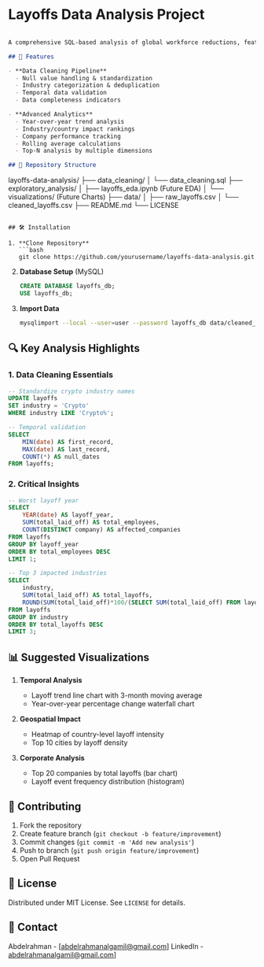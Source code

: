#  Layoffs Data Analysis Project
```markdown

A comprehensive SQL-based analysis of global workforce reductions, featuring data cleaning, trend analysis, and corporate layoff rankings.

## 📌 Features

- **Data Cleaning Pipeline**
  - Null value handling & standardization
  - Industry categorization & deduplication
  - Temporal data validation
  - Data completeness indicators

- **Advanced Analytics**
  - Year-over-year trend analysis
  - Industry/country impact rankings
  - Company performance tracking
  - Rolling average calculations
  - Top-N analysis by multiple dimensions

## 📂 Repository Structure

```
layoffs-data-analysis/
├── data_cleaning/
│   └── data_cleaning.sql
├── exploratory_analysis/
│   ├── layoffs_eda.ipynb (Future EDA)
│   └── visualizations/ (Future Charts)
├── data/
│   ├── raw_layoffs.csv
│   └── cleaned_layoffs.csv
├── README.md
└── LICENSE
```

## 🛠️ Installation

1. **Clone Repository**
   ```bash
   git clone https://github.com/yourusername/layoffs-data-analysis.git
   ```

2. **Database Setup** (MySQL)
   ```sql
   CREATE DATABASE layoffs_db;
   USE layoffs_db;
   ```

3. **Import Data**
   ```bash
   mysqlimport --local --user=user --password layoffs_db data/cleaned_layoffs.csv
   ```

## 🔍 Key Analysis Highlights

### 1. Data Cleaning Essentials
```sql
-- Standardize crypto industry names
UPDATE layoffs
SET industry = 'Crypto'
WHERE industry LIKE 'Crypto%';

-- Temporal validation
SELECT 
    MIN(date) AS first_record,
    MAX(date) AS last_record,
    COUNT(*) AS null_dates
FROM layoffs;
```

### 2. Critical Insights
```sql
-- Worst layoff year
SELECT 
    YEAR(date) AS layoff_year,
    SUM(total_laid_off) AS total_employees,
    COUNT(DISTINCT company) AS affected_companies
FROM layoffs
GROUP BY layoff_year
ORDER BY total_employees DESC
LIMIT 1;

-- Top 3 impacted industries
SELECT 
    industry,
    SUM(total_laid_off) AS total_layoffs,
    ROUND(SUM(total_laid_off)*100/(SELECT SUM(total_laid_off) FROM layoffs),1) AS pct_total
FROM layoffs
GROUP BY industry
ORDER BY total_layoffs DESC
LIMIT 3;
```

## 📊 Suggested Visualizations

1. **Temporal Analysis**
   - Layoff trend line chart with 3-month moving average
   - Year-over-year percentage change waterfall chart

2. **Geospatial Impact**
   - Heatmap of country-level layoff intensity
   - Top 10 cities by layoff density

3. **Corporate Analysis**
   - Top 20 companies by total layoffs (bar chart)
   - Layoff event frequency distribution (histogram)

## 🤝 Contributing

1. Fork the repository
2. Create feature branch (`git checkout -b feature/improvement`)
3. Commit changes (`git commit -m 'Add new analysis'`)
4. Push to branch (`git push origin feature/improvement`)
5. Open Pull Request

## 📜 License
Distributed under MIT License. See `LICENSE` for details.

## 📧 Contact
Abdelrahman - [abdelrahmanalgamil@gmail.com]
LinkedIn - [abdelrahmanalgamil@gmail.com](https://www.linkedin.com/in/abdelrahman-said-mohamed-96b832234/)]

